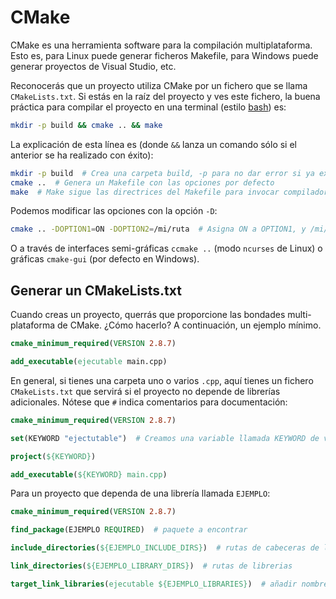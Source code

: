 # CMake

CMake es una herramienta software para la compilación multiplataforma. Esto es, para Linux puede generar ficheros Makefile, para Windows puede generar proyectos de Visual Studio, etc.

Reconocerás que un proyecto utiliza CMake por un fichero que se llama `CMakeLists.txt`. Si estás en la raíz del proyecto y ves este fichero, la buena práctica para compilar el proyecto en una terminal (estilo [bash](../linux/bash.md)) es:

``` bash
mkdir -p build && cmake .. && make
```

La explicación de esta línea es (donde `&&` lanza un comando sólo si el anterior se ha realizado con éxito):
``` bash
mkdir -p build  # Crea una carpeta build, -p para no dar error si ya existe
cmake ..  # Genera un Makefile con las opciones por defecto
make  # Make sigue las directrices del Makefile para invocar compilador, etc
```

Podemos modificar las opciones con la opción `-D`:
``` bash
cmake .. -DOPTION1=ON -DOPTION2=/mi/ruta  # Asigna ON a OPTION1, y /mi/ruta a OPTION2
```
O a través de interfaces semi-gráficas `ccmake ..` (modo `ncurses` de Linux) o gráficas `cmake-gui` (por defecto en Windows).

## Generar un CMakeLists.txt

Cuando creas un proyecto, querrás que proporcione las bondades multi-plataforma de CMake. ¿Cómo hacerlo? A continuación, un ejemplo mínimo.

```cmake
cmake_minimum_required(VERSION 2.8.7)

add_executable(ejecutable main.cpp)
```

En general, si tienes una carpeta uno o varios `.cpp`, aquí tienes un fichero `CMakeLists.txt` que servirá si el proyecto no depende de librerías adicionales. Nótese que `#` indica comentarios para documentación:

```cmake
cmake_minimum_required(VERSION 2.8.7)

set(KEYWORD "ejectutable")  # Creamos una variable llamada KEYWORD de valor "ejecutable"

project(${KEYWORD})

add_executable(${KEYWORD} main.cpp)
```

Para un proyecto que dependa de una librería llamada `EJEMPLO`:
```cmake
cmake_minimum_required(VERSION 2.8.7)

find_package(EJEMPLO REQUIRED)  # paquete a encontrar

include_directories(${EJEMPLO_INCLUDE_DIRS})  # rutas de cabeceras de librerias

link_directories(${EJEMPLO_LIBRARY_DIRS})  # rutas de librerias

target_link_libraries(ejecutable ${EJEMPLO_LIBRARIES})  # añadir nombres de librerías
```
